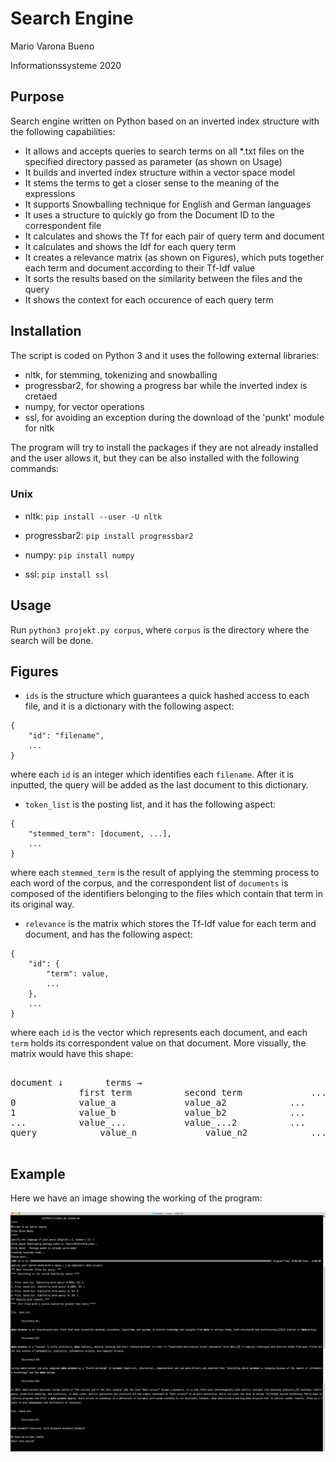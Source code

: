 # Search Engine
Mario Varona Bueno

Informationssysteme 2020

## Purpose

Search engine written on Python based on an inverted index structure with the following capabilities:

- It allows and accepts queries to search terms on all *.txt files on the specified directory passed as parameter (as shown on Usage)
- It builds and inverted index structure within a vector space model
- It stems the terms to get a closer sense to the meaning of the expressions
- It supports Snowballing technique for English and German languages
- It uses a structure to quickly go from the Document ID to the correspondent file
- It calculates and shows the Tf for each pair of query term and document
- It calculates and shows the Idf for each query term
- It creates a relevance matrix (as shown on Figures), which puts together each term and document according to their Tf-Idf value
- It sorts the results based on the similarity between the files and the query
- It shows the context for each occurence of each query term

## Installation

The script is coded on Python 3 and it uses the following external libraries:

- nltk, for stemming, tokenizing and snowballing
- progressbar2, for showing a progress bar while the inverted index is cretaed
- numpy, for vector operations
- ssl, for avoiding an exception during the download of the 'punkt' module for nltk

The program will try to install the packages if they are not already installed and the user allows it, but they can be also installed with the following commands:

### Unix

- nltk:
`pip install --user -U nltk`

- progressbar2:
`pip install progressbar2`

- numpy:
`pip install numpy`

- ssl:
`pip install ssl`


## Usage

Run `python3 projekt.py corpus`, where `corpus` is the directory where the search will be done.

## Figures

- `ids` is the structure which guarantees a quick hashed access to each file, and it is a dictionary with the following aspect:

```
{
	"id": "filename",
	...
}
```

where each `id` is an integer which identifies each `filename`. After it is inputted, the query will be added as the last document to this dictionary. 

- `token_list` is the posting list, and it has the following aspect:

```
{
	"stemmed_term": [document, ...],
	...
}
```

where each `stemmed_term` is the result of applying the stemming process to each word of the corpus, and the correspondent list of `documents` is composed of the identifiers belonging to the files which contain that term in its original way.

- `relevance` is the matrix which stores the Tf-Idf value for each term and document, and has the following aspect:

```
{
	"id": {
		"term": value,
		...
	},
	...
}
```

where each `id` is the vector which represents each document, and each `term` holds its correspondent value on that document. More visually, the matrix would have this shape:

<pre>

document ↓		  terms →
			 first term			 second term			 ...
0			 value_a			 value_a2			 ...
1			 value_b			 value_b2			 ...
...			 value_...			 value_...2			 ...
query			 value_n			 value_n2			 ...

</pre>

## Example

Here we have an image showing the working of the program:

<img src="example.png" alt="Search engine working" width="1000"/>